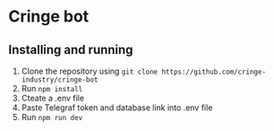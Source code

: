 # Cringe bot

## Installing and running

1. Clone the repository using ```git clone https://github.com/cringe-industry/cringe-bot```
2. Run ```npm install```
3. Cteate a .env file
4. Paste Telegraf token and database link into .env file
5. Run ```npm run dev```
